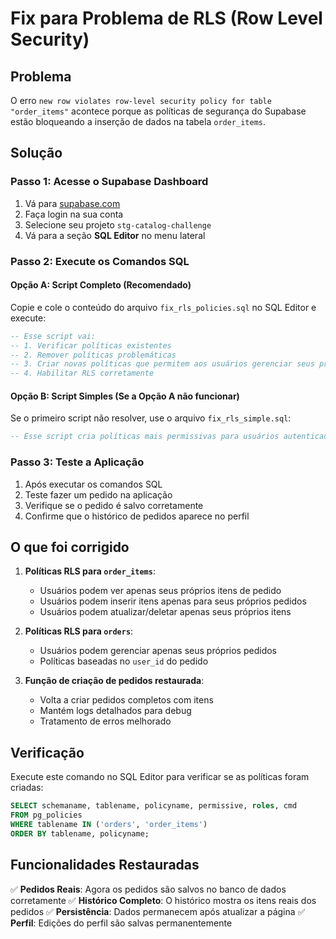 # Fix para Problema de RLS (Row Level Security)

## Problema

O erro `new row violates row-level security policy for table "order_items"` acontece porque as políticas de segurança do Supabase estão bloqueando a inserção de dados na tabela `order_items`.

## Solução

### Passo 1: Acesse o Supabase Dashboard

1. Vá para [supabase.com](https://supabase.com)
2. Faça login na sua conta
3. Selecione seu projeto `stg-catalog-challenge`
4. Vá para a seção **SQL Editor** no menu lateral

### Passo 2: Execute os Comandos SQL

#### Opção A: Script Completo (Recomendado)

Copie e cole o conteúdo do arquivo `fix_rls_policies.sql` no SQL Editor e execute:

```sql
-- Esse script vai:
-- 1. Verificar políticas existentes
-- 2. Remover políticas problemáticas
-- 3. Criar novas políticas que permitem aos usuários gerenciar seus próprios pedidos
-- 4. Habilitar RLS corretamente
```

#### Opção B: Script Simples (Se a Opção A não funcionar)

Se o primeiro script não resolver, use o arquivo `fix_rls_simple.sql`:

```sql
-- Esse script cria políticas mais permissivas para usuários autenticados
```

### Passo 3: Teste a Aplicação

1. Após executar os comandos SQL
2. Teste fazer um pedido na aplicação
3. Verifique se o pedido é salvo corretamente
4. Confirme que o histórico de pedidos aparece no perfil

## O que foi corrigido

1. **Políticas RLS para `order_items`**:

   - Usuários podem ver apenas seus próprios itens de pedido
   - Usuários podem inserir itens apenas para seus próprios pedidos
   - Usuários podem atualizar/deletar apenas seus próprios itens

2. **Políticas RLS para `orders`**:

   - Usuários podem gerenciar apenas seus próprios pedidos
   - Políticas baseadas no `user_id` do pedido

3. **Função de criação de pedidos restaurada**:
   - Volta a criar pedidos completos com itens
   - Mantém logs detalhados para debug
   - Tratamento de erros melhorado

## Verificação

Execute este comando no SQL Editor para verificar se as políticas foram criadas:

```sql
SELECT schemaname, tablename, policyname, permissive, roles, cmd
FROM pg_policies
WHERE tablename IN ('orders', 'order_items')
ORDER BY tablename, policyname;
```

## Funcionalidades Restauradas

✅ **Pedidos Reais**: Agora os pedidos são salvos no banco de dados corretamente
✅ **Histórico Completo**: O histórico mostra os itens reais dos pedidos
✅ **Persistência**: Dados permanecem após atualizar a página
✅ **Perfil**: Edições do perfil são salvas permanentemente
